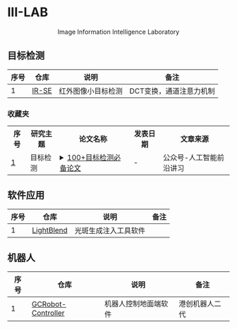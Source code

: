 # III-LAB

<p align="center">Image Information Intelligence Laboratory</p>

## 目标检测

|  序号    |   仓库   |   说明   |备注 |
| ---- | ---- | ---- | ---- |
|   1   |  [IR-SE](https://github.com/III-Lab/IR-SE)    | 红外图像小目标检测     | DCT变换，通道注意力机制

### 收藏夹
<table>
    <tr>
        <th>序号</th>
        <th>研究主题</th>
        <th>论文名称</th>
        <th>发表日期</th>
        <th>文章来源</th>
    </tr>
    <tr>
        <td><a href="https://mp.weixin.qq.com/s/fvrhYJtbbEzwlPVbn-HBbg">1</a></summary></td>
        <td>目标检测</td>
        <td>
            <details>
                <summary><a href="https://mp.weixin.qq.com/s/fvrhYJtbbEzwlPVbn-HBbg">100+目标检测必备论文</a></summary>
                目标检测是CV领域最广的一个算法。本文整理了三大顶会CVPR、ECCV、ICCV中85篇目标检测论文与代码；系统梳理YOLOv1-YOLOv8论文及代码；12大必备YOLO项目；以及20条常用小样本目标检测方法汇总。
            </details>
        </td>
        <td>-</td>
        <td>公众号-人工智能前沿讲习</td>
    </tr>
</table>



## 软件应用

|  序号    |   仓库   |   说明   |备注 |
| ---- | ---- | ---- | ---- |
|   1   |  [LightBlend](https://github.com/III-Lab/LightBlend.git)    | 光斑生成注入工具软件     | 

## 机器人

|  序号    |   仓库   |   说明   |备注 |
| ---- | ---- | ---- | ---- |
|   1   |  [GCRobot-Controller](https://github.com/III-Lab/GCRobot-Controller.git)    | 机器人控制地面端软件     | 港创机器人二代

